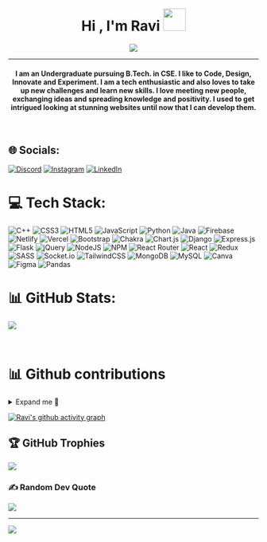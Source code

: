 <h1 align="center">Hi , I'm Ravi <img src="https://media.giphy.com/media/hvRJCLFzcasrR4ia7z/giphy.gif" width="45">
    </h1>
    <p align="center">
        <a href="https://github.com/DenverCoder1/readme-typing-svg"><img
                src="https://readme-typing-svg.herokuapp.com?lines=Computer+Science+Student;Web+Developer;%20|%20AI%20|%20DataScience%20Enthusiast;UI/UX%20Designer;Always%20learning%20new%20things&center=true&width=500&height=50&font=georgia"></a>
    </p>
    <hr />
    <h4 align="center">I am an Undergraduate pursuing B.Tech. in CSE. I like to Code, Design, Innovate and Experiment. I
        am a tech enthusiastic and also loves to take up new challenges and learn new skills. I love meeting new people,
        exchanging ideas and spreading knowledge and positivity.
        I used to get intrigued looking at stunning websites until now that I can develop them.
    </h4>
    <br>
    

## 🌐 Socials:
[![Discord](https://img.shields.io/badge/Discord-%237289DA.svg?logo=discord&logoColor=white)](https://discord.gg/ravi.ranjan2021#7130) [![Instagram](https://img.shields.io/badge/Instagram-%23E4405F.svg?logo=Instagram&logoColor=white)](https://instagram.com/king_xoom) [![LinkedIn](https://img.shields.io/badge/LinkedIn-%230077B5.svg?logo=linkedin&logoColor=white)](https://linkedin.com/in/ravi-ranjan-9264b0221) 

# 💻 Tech Stack:
![C++](https://img.shields.io/badge/c++-%2300599C.svg?style=for-the-badge&logo=c%2B%2B&logoColor=white) ![CSS3](https://img.shields.io/badge/css3-%231572B6.svg?style=for-the-badge&logo=css3&logoColor=white) ![HTML5](https://img.shields.io/badge/html5-%23E34F26.svg?style=for-the-badge&logo=html5&logoColor=white) ![JavaScript](https://img.shields.io/badge/javascript-%23323330.svg?style=for-the-badge&logo=javascript&logoColor=%23F7DF1E) ![Python](https://img.shields.io/badge/python-3670A0?style=for-the-badge&logo=python&logoColor=ffdd54) ![Java](https://img.shields.io/badge/java-%23ED8B00.svg?style=for-the-badge&logo=java&logoColor=white) ![Firebase](https://img.shields.io/badge/firebase-%23039BE5.svg?style=for-the-badge&logo=firebase) ![Netlify](https://img.shields.io/badge/netlify-%23000000.svg?style=for-the-badge&logo=netlify&logoColor=#00C7B7) ![Vercel](https://img.shields.io/badge/vercel-%23000000.svg?style=for-the-badge&logo=vercel&logoColor=white) ![Bootstrap](https://img.shields.io/badge/bootstrap-%23563D7C.svg?style=for-the-badge&logo=bootstrap&logoColor=white) ![Chakra](https://img.shields.io/badge/chakra-%234ED1C5.svg?style=for-the-badge&logo=chakraui&logoColor=white) ![Chart.js](https://img.shields.io/badge/chart.js-F5788D.svg?style=for-the-badge&logo=chart.js&logoColor=white) ![Django](https://img.shields.io/badge/django-%23092E20.svg?style=for-the-badge&logo=django&logoColor=white) ![Express.js](https://img.shields.io/badge/express.js-%23404d59.svg?style=for-the-badge&logo=express&logoColor=%2361DAFB) ![Flask](https://img.shields.io/badge/flask-%23000.svg?style=for-the-badge&logo=flask&logoColor=white) ![jQuery](https://img.shields.io/badge/jquery-%230769AD.svg?style=for-the-badge&logo=jquery&logoColor=white) ![NodeJS](https://img.shields.io/badge/node.js-6DA55F?style=for-the-badge&logo=node.js&logoColor=white) ![NPM](https://img.shields.io/badge/NPM-%23000000.svg?style=for-the-badge&logo=npm&logoColor=white) ![React Router](https://img.shields.io/badge/React_Router-CA4245?style=for-the-badge&logo=react-router&logoColor=white) ![React](https://img.shields.io/badge/react-%2320232a.svg?style=for-the-badge&logo=react&logoColor=%2361DAFB) ![Redux](https://img.shields.io/badge/redux-%23593d88.svg?style=for-the-badge&logo=redux&logoColor=white) ![SASS](https://img.shields.io/badge/SASS-hotpink.svg?style=for-the-badge&logo=SASS&logoColor=white) ![Socket.io](https://img.shields.io/badge/Socket.io-black?style=for-the-badge&logo=socket.io&badgeColor=010101) ![TailwindCSS](https://img.shields.io/badge/tailwindcss-%2338B2AC.svg?style=for-the-badge&logo=tailwind-css&logoColor=white) ![MongoDB](https://img.shields.io/badge/MongoDB-%234ea94b.svg?style=for-the-badge&logo=mongodb&logoColor=white) ![MySQL](https://img.shields.io/badge/mysql-%2300f.svg?style=for-the-badge&logo=mysql&logoColor=white) ![Canva](https://img.shields.io/badge/Canva-%2300C4CC.svg?style=for-the-badge&logo=Canva&logoColor=white) 	![Figma](https://img.shields.io/badge/figma-%23F24E1E.svg?style=for-the-badge&logo=figma&logoColor=white) ![Pandas](https://img.shields.io/badge/pandas-%23150458.svg?style=for-the-badge&logo=pandas&logoColor=white)
# 📊 GitHub Stats:
![](https://github-readme-stats.vercel.app/api?username=Ravi02rr&theme=dark&hide_border=false&include_all_commits=true&count_private=true) 



<br/>

# 📊 Github contributions

<details>
  <summary> Expand me 🔻</summary>
    <hr/>
    
![](https://github-readme-streak-stats.herokuapp.com/?user=Ravi02rr&theme=dark&hide_border=false)<br/>
![](https://github-readme-stats.vercel.app/api/top-langs/?username=Ravi02rr&theme=dark&hide_border=false&include_all_commits=true&count_private=true&layout=compact) <br/>
  
</details>

[![Ravi's github activity graph](https://github-readme-activity-graph.vercel.app/graph?username=ravi02rr&bg_color=0a0005&color=4c9e5a&line=569e4c&point=f2f2f2&area=true&hide_border=true)](https://github.com/ashutosh00710/github-readme-activity-graph)

## 🏆 GitHub Trophies
![](https://github-profile-trophy.vercel.app/?username=Ravi02rr&theme=radical&no-frame=true&no-bg=true&margin-w=4)

### ✍️ Random Dev Quote
![](https://quotes-github-readme.vercel.app/api?type=horizontal&theme=radical)

---
[![](https://visitcount.itsvg.in/api?id=Ravi02rr&icon=4&color=12)](https://visitcount.itsvg.in)

<!-- Proudly created with GPRM ( https://gprm.itsvg.in ) -->
